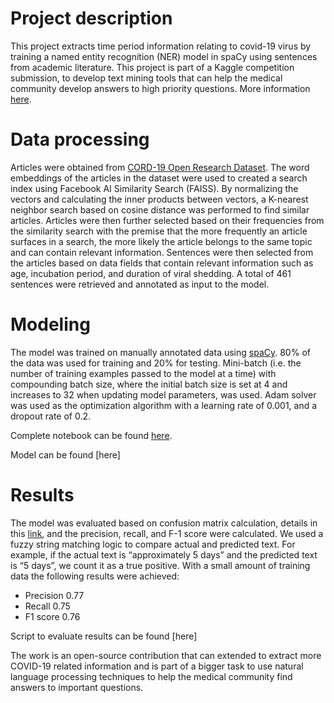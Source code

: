 # Project description

This project extracts time period information relating to covid-19 virus by training a named entity recognition (NER) model in spaCy using sentences from academic literature. This project is part of a Kaggle competition submission, to develop text mining tools that can help the medical community develop answers to high priority questions. More information [here](https://www.kaggle.com/crispyc/coronawhy-task-ties-patient-descriptions).

# Data processing

Articles were obtained from [CORD-19 Open Research Dataset](https://www.kaggle.com/allen-institute-for-ai/CORD-19-research-challenge). The word embeddings of the articles in the dataset were used to created a search index using Facebook AI Similarity Search (FAISS). By normalizing the vectors and calculating the inner products between vectors, a K-nearest neighbor search based on cosine distance was performed to find similar articles. Articles were then further selected based on their frequencies from the similarity search with the premise that the more frequently an article surfaces in a search, the more likely the article belongs to the same topic and can contain relevant information. Sentences were then selected from the articles based on data fields that contain relevant information such as age, incubation period, and duration of viral shedding. A total of 461 sentences were retrieved and annotated as input to the model.

# Modeling

The model was trained on manually annotated data using [spaCy](https://spacy.io/usage/training#ner). 80% of the data was used for training and 20% for testing. Mini-batch (i.e. the number of training examples passed to the model at a time) with compounding batch size, where the initial batch size is set at 4 and increases to 32 when updating model parameters, was used. Adam solver was used as the optimization algorithm with a learning rate of 0.001, and a dropout rate of 0.2.

Complete notebook can be found [here](https://github.com/tjeng/NamedEntityRecognition/blob/master/Time_Period_NER.ipynb).

Model can be found [here]

# Results

The model was evaluated based on confusion matrix calculation, details in this [link](https://towardsdatascience.com/entity-level-evaluation-for-ner-task-c21fb3a8edf), and the precision, recall, and F-1 score were calculated. We used a fuzzy string matching logic to compare actual and predicted text. For example, if the actual text is “approximately 5 days” and the predicted text is “5 days”, we count it as a true positive. With a small amount of training data the following results were achieved:

- Precision 0.77
- Recall 0.75
- F1 score 0.76

Script to evaluate results can be found [here]

The work is an open-source contribution that can extended to extract more COVID-19 related information and is part of a bigger task to use natural language processing techniques to help the medical community find answers to important questions. 
